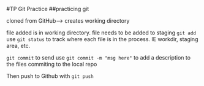 #TP Git Practice
##practicing git

cloned from GitHub--> creates working directory


file added is in working directory.
file needs to be added to staging
    `git add `
use `git status` to track where each file is in the process. IE workdir, staging area, etc.

`git commit` to send 
use `git commit -m "msg here"` to add a description to the files commiting to the local repo

Then push to Github with `git push`
